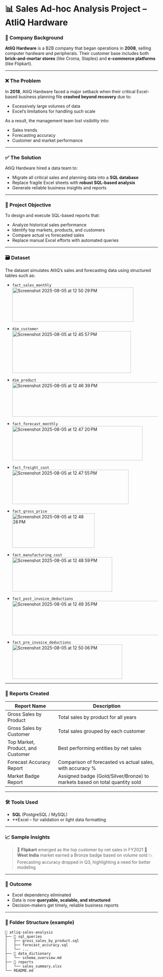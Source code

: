 # 📊 Sales Ad-hoc Analysis Project – AtliQ Hardware

### 🏢 Company Background

**AtliQ Hardware** is a B2B company that began operations in **2008**, selling computer hardware and peripherals. Their customer base includes both **brick-and-mortar stores** (like Croma, Staples) and **e-commerce platforms** (like Flipkart).

---

### ❌ The Problem

In **2018**, AtliQ Hardware faced a major setback when their critical Excel-based business planning file **crashed beyond recovery** due to:

* Excessively large volumes of data
* Excel’s limitations for handling such scale

As a result, the management team lost visibility into:

* Sales trends
* Forecasting accuracy
* Customer and market performance

---

### ✅ The Solution

AtliQ Hardware hired a data team to:

* Migrate all critical sales and planning data into a **SQL database**
* Replace fragile Excel sheets with **robust SQL-based analysis**
* Generate reliable business insights and reports

---

### 🎯 Project Objective

To design and execute SQL-based reports that:

* Analyze historical sales performance
* Identify top markets, products, and customers
* Compare actual vs forecasted sales
* Replace manual Excel efforts with automated queries

---

### 🗃️ Dataset

The dataset simulates AtliQ’s sales and forecasting data using structured tables such as:
* `fact_sales_monthly`  <br>
   <img width="399" height="113" alt="Screenshot 2025-08-05 at 12 50 29 PM" src="https://github.com/user-attachments/assets/60815d79-1b65-4b59-964a-cf5871a3be06" />
  
* `dim_customer` <br>
  <img width="391" height="138" alt="Screenshot 2025-08-05 at 12 45 57 PM" src="https://github.com/user-attachments/assets/4f520b86-35ae-482c-9d24-117f887a7b6d" />
  
* `dim_product` <br>
  <img width="626" height="113" alt="Screenshot 2025-08-05 at 12 46 39 PM" src="https://github.com/user-attachments/assets/1a9ceff4-3c49-417d-8f3d-3c7e27ad94e9" />
  
* `fact_forecast_monthly` <br>
  <img width="429" height="113" alt="Screenshot 2025-08-05 at 12 47 20 PM" src="https://github.com/user-attachments/assets/fb32f923-335a-464a-b812-1808305354b4" />
  
* `fact_freight_cost` <br>
  <img width="383" height="113" alt="Screenshot 2025-08-05 at 12 47 55 PM" src="https://github.com/user-attachments/assets/ef647356-a3ce-4260-8b48-c96f64bc25ef" />

* `fact_gross_price` <br>
  <img width="271" height="113" alt="Screenshot 2025-08-05 at 12 48 28 PM" src="https://github.com/user-attachments/assets/b9636892-c5fe-4002-bcdc-5ca7696eaa2c" />

* `fact_manufacturing_cost` <br>
  <img width="329" height="113" alt="Screenshot 2025-08-05 at 12 48 59 PM" src="https://github.com/user-attachments/assets/3710ae0b-716f-4d5d-863c-224e1d7c4d4c" />

* `fact_post_invoice_deductions` <br>
  <img width="516" height="113" alt="Screenshot 2025-08-05 at 12 49 35 PM" src="https://github.com/user-attachments/assets/f7766660-6dce-4c01-88a7-73b36e530373" />

* `fact_pre_invoice_deductions` <br>
  <img width="362" height="113" alt="Screenshot 2025-08-05 at 12 50 06 PM" src="https://github.com/user-attachments/assets/0712fcff-6375-4a2e-9549-ff4b6741b580" />


---

### 📌 Reports Created

| Report Name                       | Description                                                                 |
| --------------------------------- | --------------------------------------------------------------------------- |
| Gross Sales by Product            | Total sales by product for all years                                        |
| Gross Sales by Customer           | Total sales grouped by each customer                                        |
| Top Market, Product, and Customer | Best performing entities by net sales                                       |
| Forecast Accuracy Report          | Comparison of forecasted vs actual sales, with accuracy %                   |
| Market Badge Report               | Assigned badge (Gold/Silver/Bronze) to markets based on total quantity sold |

---

### 🛠️ Tools Used

* **SQL** (PostgreSQL / MySQL)
* **Excel – for validation or light data formatting

---

### 📈 Sample Insights 

> 🥇 **Flipkart** emerged as the top customer by net sales in FY2021
> 🥉 **West India** market earned a Bronze badge based on volume sold
> 📉 Forecasting accuracy dropped in Q3, highlighting a need for better modeling

---

### 🚀 Outcome

* Excel dependency eliminated
* Data is now **queryable, scalable, and structured**
* Decision-makers get timely, reliable business reports

---

### 📂 Folder Structure (example)

```
📁 atliq-sales-analysis
├── 📁 sql_queries
│   ├── gross_sales_by_product.sql
│   ├── forecast_accuracy.sql
│   └── ...
├── 📁 data_dictionary
│   └── schema_overview.md
├── 📁 reports
│   └── sales_summary.xlsx
└── README.md
```

